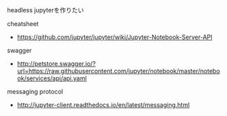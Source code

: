 headless jupyterを作りたい

cheatsheet

- https://github.com/jupyter/jupyter/wiki/Jupyter-Notebook-Server-API

swagger

- http://petstore.swagger.io/?url=https://raw.githubusercontent.com/jupyter/notebook/master/notebook/services/api/api.yaml

messaging protocol

- http://jupyter-client.readthedocs.io/en/latest/messaging.html
